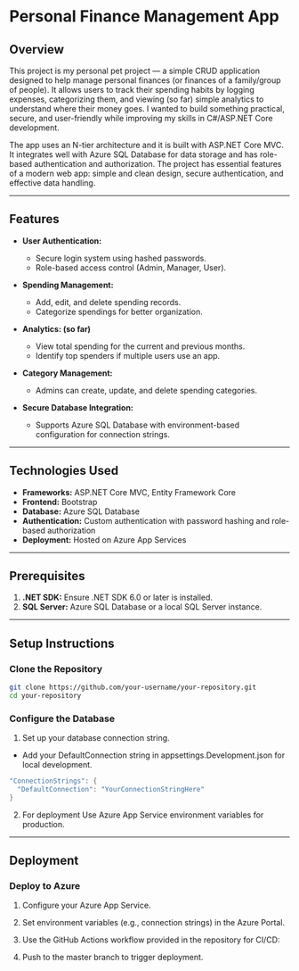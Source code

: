 # Personal Finance Management App

## Overview

This project is my personal pet project — a simple CRUD application designed to help manage personal finances (or finances of a family/group of people). It allows users to track their spending habits by logging expenses, categorizing them, and viewing (so far) simple analytics to understand where their money goes. I wanted to build something practical, secure, and user-friendly while improving my skills in C#/ASP.NET Core development.

The app uses an N-tier architecture and it is built with ASP.NET Core MVC. It integrates well with Azure SQL Database for data storage and has role-based authentication and authorization. The project has essential features of a modern web app: simple and clean design, secure authentication, and effective data handling.

---

## Features

- **User Authentication:**
  - Secure login system using hashed passwords.
  - Role-based access control (Admin, Manager, User).

- **Spending Management:**
  - Add, edit, and delete spending records.
  - Categorize spendings for better organization.
  
- **Analytics: (so far)**
  - View total spending for the current and previous months.
  - Identify top spenders if multiple users use an app.

- **Category Management:**
  - Admins can create, update, and delete spending categories.

- **Secure Database Integration:**
  - Supports Azure SQL Database with environment-based configuration for connection strings.

---

## Technologies Used

- **Frameworks:** ASP.NET Core MVC, Entity Framework Core
- **Frontend:** Bootstrap
- **Database:** Azure SQL Database
- **Authentication:** Custom authentication with password hashing and role-based authorization
- **Deployment:** Hosted on Azure App Services

---

## Prerequisites

1. **.NET SDK:** Ensure .NET SDK 6.0 or later is installed.
2. **SQL Server:** Azure SQL Database or a local SQL Server instance.

---

## Setup Instructions

### Clone the Repository
```bash
git clone https://github.com/your-username/your-repository.git
cd your-repository
```

### Configure the Database

1. Set up your database connection string.
  - Add your DefaultConnection string in appsettings.Development.json for local development.

```cs
"ConnectionStrings": {
  "DefaultConnection": "YourConnectionStringHere"
}
```
2. For deployment Use Azure App Service environment variables for production.

---

## Deployment

### Deploy to Azure

1. Configure your Azure App Service.

2. Set environment variables (e.g., connection strings) in the Azure Portal.

3. Use the GitHub Actions workflow provided in the repository for CI/CD:

4. Push to the master branch to trigger deployment.
